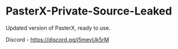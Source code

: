 
# PasterX-Private-Source-Leaked

Updated version of PasterX, ready to use.

Discord - https://discord.gg/j5mevUk5rM
                                             